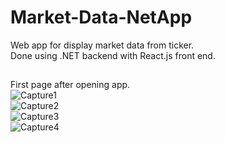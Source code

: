 # Market-Data-NetApp

Web app for display market data from ticker.  
Done using .NET backend with React.js front end.
##
First page after opening app.  
![Capture1](https://github.com/Seandowling123/Market-Data-NetApp/assets/61026772/d63c0bae-0ced-40a0-8ec0-98ff0c48620b)  
![Capture2](https://github.com/Seandowling123/Market-Data-NetApp/assets/61026772/1a121f06-fa8b-4337-9af8-4b9556de7b23)  
![Capture3](https://github.com/Seandowling123/Market-Data-NetApp/assets/61026772/60ae6cae-bddb-4449-b478-b13b9ee3771d)  
![Capture4](https://github.com/Seandowling123/Market-Data-NetApp/assets/61026772/67bc60cc-ccf3-4cd7-9f0d-5d70711d6b7c)
